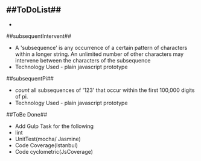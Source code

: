 ##ToDoList##
  -
  - 
  
##subsequentIntervent##
  - A 'subsequence' is any occurrence of a certain pattern of characters within a longer string. An unlimited number of other characters may intervene between the characters of the subsequence
  - Technology Used - plain javascript prototype
  
##subsequentPi##
  - *count* all subsequences of '123' that occur within the first 100,000 digits of pi. 
  - Technology Used - plain javascript prototype

##ToBe Done##
* Add Gulp Task for the following
* lint
* UnitTest(mocha/ Jasmine)
* Code Coverage(Istanbul)
* Code cyclometric(JsCoverage)

